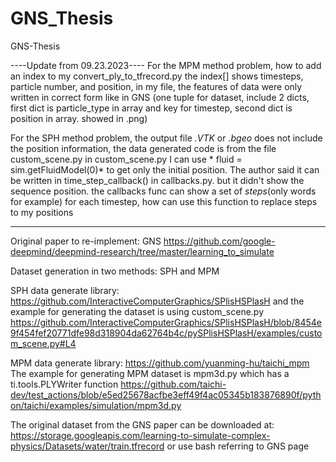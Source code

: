 # GNS_Thesis

GNS-Thesis


----Update from 09.23.2023----
For the MPM method problem, how to add an index to my convert_ply_to_tfrecord.py the index[] shows timesteps, particle number, and position, in my file, the features of data were only written in correct form like in GNS (one tuple for dataset, include 2 dicts, first dict is particle_type in array and key for timestep, second dict is position in array. showed in .png) 

For the SPH method problem, the output file *.VTK* or *.bgeo* does not include the position information, the data generated code is from the file custom_scene.py in custom_scene.py I can use * fluid = sim.getFluidModel(0)* to get only the initial position. The author said it can be written in time_step_callback() in callbacks.py. but it didn't show the sequence position. the callbacks func can show a set of *steps*(only words for example) for each timestep, how can use this function to replace steps to my positions

----------------------------------------------------------------------------------------------------------------------------------------
Original paper to re-implement: GNS https://github.com/google-deepmind/deepmind-research/tree/master/learning_to_simulate

Dataset generation in two methods: SPH and MPM

SPH data generate library:  https://github.com/InteractiveComputerGraphics/SPlisHSPlasH   and the example for generating the dataset is using custom_scene.py  https://github.com/InteractiveComputerGraphics/SPlisHSPlasH/blob/8454e9f454fef20771dfe98d318904da62764b4c/pySPlisHSPlasH/examples/custom_scene.py#L4

MPM data generate library:  https://github.com/yuanming-hu/taichi_mpm   The example for generating MPM dataset is mpm3d.py which has a ti.tools.PLYWriter function https://github.com/taichi-dev/test_actions/blob/e5ed25678acfbe3eff49f4ac05345b183876890f/python/taichi/examples/simulation/mpm3d.py

The original dataset from the GNS paper can be downloaded at: https://storage.googleapis.com/learning-to-simulate-complex-physics/Datasets/water/train.tfrecord or use bash referring to GNS page
